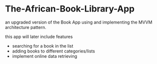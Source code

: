 # The-African-Book-Library-App
an upgraded version of the Book App using and implementing the MVVM architecture pattern.

this app will later include features
* searching for a book in the list
* adding books to different categories/lists
* implement online data retrieving
